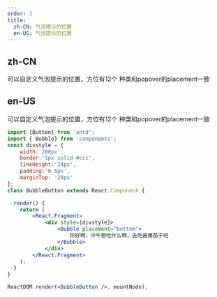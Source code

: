 ```yaml
---
order: 2
title:
  zh-CN: 气泡提示的位置
  en-US: 气泡提示的位置
---
```

## zh-CN

可以自定义气泡提示的位置，方位有12个 种类和popover的placement一致



## en-US

可以自定义气泡提示的位置，方位有12个 种类和popover的placement一致

````jsx
import {Button} from 'antd'; 
import { Bubble} from 'components';
const divstyle = {
    width:'200px',
    border:'1px solid #ccc',
    lineHeight:'24px',
    padding:'0 5px',
    marginTop: '20px'
};
class BubbleButton extends React.Component {

  render() {
    return (
        <React.Fragment>
            <div style={divstyle}>
                <Bubble placement="bottom">
                    你好啊，中午想吃什么啊，去吃酱爆茄子吧
                </Bubble>
            </div> 
        </React.Fragment>
    );
  }
}

ReactDOM.render(<BubbleButton />, mountNode);
````
